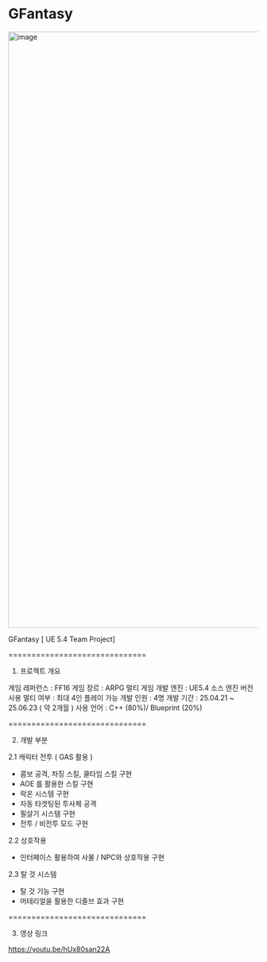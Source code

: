 # GFantasy
<img width="1920" height="1200" alt="image" src="https://github.com/user-attachments/assets/1bf725a9-e0a1-4320-80ed-97d01259218e" />

GFantasy [ UE 5.4 Team Project]

==============================

1. 프로젝트 개요 

게임 레퍼런스 : FF16 
게임 장르 : ARPG 멀티 게임 
개발 엔진 : UE5.4 소스 엔진 버전 사용 
멀티 여부 : 최대 4인 플레이 가능 
개발 인원 : 4명 
개발 기간 : 25.04.21 ~ 25.06.23 ( 약 2개월 ) 
사용 언어 : C++ (80%)/ Blueprint (20%) 

==============================

2. 개발 부분 

2.1 캐릭터 전투 ( GAS 활용 )
 - 콤보 공격, 차징 스킬, 쿨타임 스킬 구현
 - AOE 를 활용한 스킬 구현
 - 락온 시스템 구현
 - 자동 타겟팅된 투사체 공격
 - 필살기 시스템 구현
 - 전투 / 비전투 모드 구현 

2.2 상호작용
 - 인터페이스 활용하여 사물 / NPC와 상호작용 구현 

2.3 탈 것 시스템
 - 탈 것 기능 구현
 - 머테리얼을 활용한 디졸브 효과 구현

============================== 

3. 영상 링크

https://youtu.be/hUx80san22A

